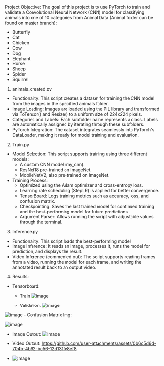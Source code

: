 
Project Objective:
The goal of this project is to use PyTorch to train and validate a Convolutional Neural Network (CNN) model for classifying animals into one of 10 categories from Animal Data (Animal folder can be found on master branch):
- Butterfly
- Cat
- Chicken
- Cow
- Dog
- Elephant
- Horse
- Sheep
- Spider
- Squirrel

1. animals_created.py
- Functionality: This script creates a dataset for training the CNN model from the images in the specified animals folder.
- Image Loading: Images are loaded using the PIL library and transformed via ToTensor() and Resize() to a uniform size of 224x224 pixels.
- Categories and Labels: Each subfolder name represents a class. Labels are automatically assigned by iterating through these subfolders.
- PyTorch Integration: The dataset integrates seamlessly into PyTorch's DataLoader, making it ready for model training and evaluation.
2. Train.py
- Model Selection: This script supports training using three different models:
  - A custom CNN model (my_cnn).
  - ResNet18 pre-trained on ImageNet.
  - MobileNetV2, also pre-trained on ImageNet.
- Training Process:
  - Optimized using the Adam optimizer and cross-entropy loss.
  - Learning rate scheduling (StepLR) is applied for better convergence.
  - TensorBoard: Logs training metrics such as accuracy, loss, and confusion matrix.
  - Checkpointing: Saves the last trained model for continued training and the best-performing model for future predictions.
  - Argument Parser: Allows running the script with adjustable values through the terminal.
3. Inference.py
  - Functionality: This script loads the best-performing model.
  - Image Inference: It reads an image, processes it, runs the model for prediction, and displays the result.
  - Video Inference (commented out): The script supports reading frames from a video, running the model for each frame, and writing the annotated result back to an output video.
4. Results:
  - Tensorboard:
    - Train
![image](https://github.com/user-attachments/assets/f98d15f0-26b1-48c2-9db2-8285b3089ce7)

    - Validation:
![image](https://github.com/user-attachments/assets/45a7767b-e1a6-4897-946a-139a75f0a903)

  ![image](https://github.com/user-attachments/assets/d91d726b-c091-4c6f-9a0e-d7cab8054c74)
    - Confusion Matrix Img:

  ![image](https://github.com/user-attachments/assets/07eba00e-02a0-4048-8dee-802ee2c89cc4)


  - Image Output:
![image](https://github.com/user-attachments/assets/60c727c8-89d3-4674-b7aa-63fcc56bd8ad)
  - Video Output: https://github.com/user-attachments/assets/0b6c5d6d-704b-4b92-bc56-12d131fe8ef8
 
  - ![image](https://github.com/user-attachments/assets/7cea81d7-8fa4-4e2b-ba62-964e7da9fe4b)




